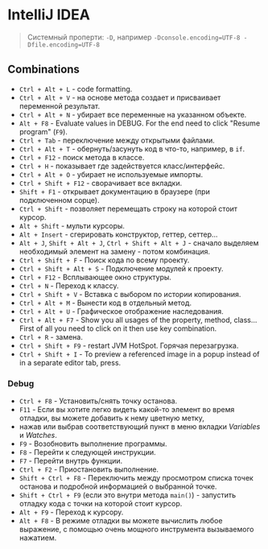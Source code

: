 # IntelliJ IDEA

> Системный проперти: `-D`, например `-Dconsole.encoding=UTF-8 -Dfile.encoding=UTF-8`



## Combinations

* `Ctrl + Alt + L` - code formatting.
* `Ctrl + Alt + V` - на основе метода создает и присваивает переменной результат.
* `Ctrl + Alt + N` - убирает все переменные на указанном объекте.
* `Alt + F8` - Evaluate values in DEBUG. For the end need to click "Resume program" (`F9`).
* `Ctrl + Tab` - переключение между открытыми файлами.
* `Ctrl + Alt + T` - обернуть/засунуть код в что-то, например, в `if`.
* `Ctrl + F12` - поиск метода в классе.
* `Ctrl + H` - показывает где задействуется класс/интерфейс.
* `Ctrl + Alt + O` - убирает не используемые импорты.
* `Ctrl + Shift + F12` - сворачивает все вкладки.
* `Shift + F1` - открывает документацию в браузере (при подключенном сорце).
* `Ctrl + Shift` - позволяет перемещать строку на которой стоит курсор.
* `Alt + Shift` - мульти курсоры.
* `Alt + Insert` - сгерировать конструктор, геттер, сеттер...
* `Alt + J`, `Shift + Alt + J`, `Ctrl + Shift + Alt + J` - сначало выделяем необходимый элемент на замену - потом комбинация.
* `Ctrl + Shift + F` - Поиск кода по всему проекту.
* `Ctrl + Shift + Alt + S` - Подключение модулей к проекту.
* `Ctrl + F12` - Всплывающее окно структуры.
* `Ctrl + N` - Переход к классу.
* `Ctrl + Shift + V` - Вставка с выбором по истории копирования.
* `Ctrl + Alt + M` - Вынести код в отдельный метод.
* `Ctrl + Alt + U` - Графическое отображение наследования.
* `Ctrl + Alt + F7` - Show you all usages of the property, method, class... First of all you need to click on it then use key combination.
* `Ctrl + R` - замена.
* `Ctrl + Shift + F9` - restart JVM HotSpot. Горячая перезагрузка.
* `Ctrl + Shift + I` - To preview a referenced image in a popup instead of in a separate editor tab, press.


### Debug
* `Ctrl + F8` - Установить/снять точку останова.
* `F11` - Если вы хотите легко видеть какой-то элемент во время отладки, вы можете добавить к нему цветную метку, 
* нажав или выбрав соответствующий пункт в меню вкладки _Variables_ и _Watches_.
* `F9` - Возобновить выполнение программы.
* `F8` - Перейти к следующей инструкции.
* `F7` - Перейти внутрь функции.
* `Ctrl + F2` - Приостановить выполнение.
* `Shift + Ctrl + F8` - Переключить между просмотром списка точек останова и подробной информацией о выбранной точке.
* `Shift + Ctrl + F9` (если это внутри метода `main()`) - запустить отладку кода с точки на которой стоит курсор.
* `Alt + F9` - Переход к курсору.
* `Alt + F8` - В режиме отладки вы можете вычислить любое выражение, с помощью очень мощного инструмента вызываемого нажатием.

